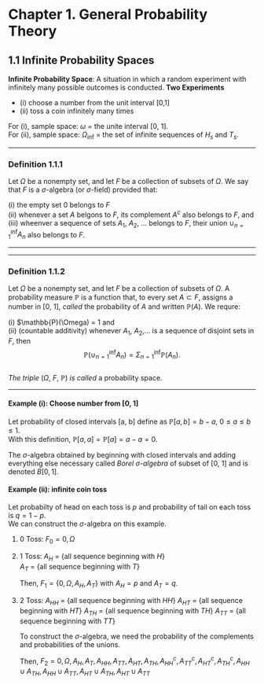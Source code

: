 # Chapter 1. General Probability Theory

## 1.1 Infinite Probability Spaces

**Infinite Probability Space**: A situation in which a random experiment with infinitely many possible outcomes is conducted. 
**Two Experiments**   
- (i) choose a number from the unit interval [0,1]
- (ii) toss a coin infinitely many times

For  (i), sample space: $\omega$ = the unite interval [0, 1].  
For (ii), sample space: $\Omega_\inf$ = the set of infinite sequences of $H_s$ and $T_s$.

----------------------------------------------------------------
### Definition 1.1.1 
Let $\Omega$ be a nonempty set, and let $F$ be a collection of subsets of $\Omega$. We say that $F$ is a $\sigma$-algebra (or $\sigma$-field) provided that:

(i) the empty set $0$ belongs to $F$  
(ii) whenever a set $A$ belgons to $F$, its  complement $A^c$ also belongs to $F$, and    
(iii) wheenver a sequence of sets $A_1$, $A_2$, ... belongs to $F$, their union $\cup_{n=1}^{\inf} A_n$ also belongs to $F$.

----------------------------------------------------------------

----------------------------------------------------------------
### Definition 1.1.2 
Let $\Omega$ be a nonempty set, and let $F$ be a collection of subsets of $\Omega$. A probability measure $\mathbb{P}$ is a function that, to every set $A \subset F$, assigns a number in [0, 1], *called* the probability of $A$ and written $\mathbb{P}(A)$. We requre:

(i) $\mathbb{P}(\Omega) = 1 and   
(ii) (countable additivity) whenever $A_1$, $A_2$,... is a sequence of disjoint sets in $F$, then  
$$\mathbb{P}(\cup_{n=1}^{\inf} A_n) = \Sigma_{n=1}^{\inf} \mathbb{P}(A_n).$$  
*The triple* ($\Omega$, $F$, $\mathbb{P}$) *is called* a probability space.

----------------------------------------------------------------
 
 #### Example (i): Choose number from [0, 1]
 
 Let probability of closed intervals [a, b] define as $\mathbb{P}[a,b] = b-a$, $0 \le a \le b \le 1$.  
 With this definition, $\mathbb{P}[a, a] = \mathbb{P}[a] = a - a = 0$.   
 
 The $\sigma$-algebra obtained by beginning with closed intervals and adding everything else necessary called *Borel* $\sigma$-*algebra* of subset of [0, 1] and is denoted $B[0,1]$. 
 
 
 #### Example (ii): infinite coin toss
 
 Let probabilty of head on each toss is $p$ and probability of tail on each toss is $q = 1-p$.   
 We can construct the $\sigma$-algebra on this example.
 
 1) 0 Toss: $F_0 = {0, \Omega}$
 2) 1 Toss:
     $A_H$ = {all sequence beginning with $H$}   
     $A_T$ = {all sequence beginning with $T$}  
     
     Then, $F_1 = \{0, \Omega, A_H, A_T\}$ with $A_H = p$ and $A_T = q$.
     
 3) 2 Toss:
      $A_{HH}$ = {all sequence beginning with $HH$}
      $A_{HT}$ = {all sequence beginning with $HT$}
      $A_{TH}$ = {all sequence beginning with $TH$}
      $A_{TT}$ = {all sequence beginning with $TT$}
      
      To construct the $\sigma$-algebra, we need the probability of the complements and probabilities of the unions.  
      
      Then, $F_2 = {0, \Omega, A_H, A_T, A_{HH}, A_{TT}, A_{HT}, A_{TH}, A_{HH}^c, A_{TT}^c, A_{HT}^c, A_{TH}^c, A_{HH} \cup A_{TH}, A_{HH} \cup A_{TT}, A_{HT} \cup A_{TH}, A_{HT} \cup A_{TT}}$
      
      


